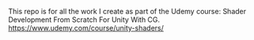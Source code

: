This repo is for all the work I create as part of the Udemy course: Shader Development From Scratch For Unity With CG.
https://www.udemy.com/course/unity-shaders/
